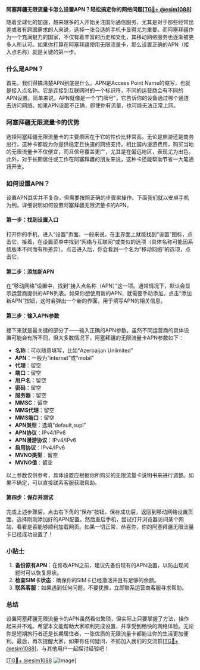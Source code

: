 **阿塞拜疆无限流量卡怎么设置APN？轻松搞定你的网络问题[[TG💪+ @esim1088](https://t.me/s/esim1088)]**

随着全球化的加速，越来越多的人开始关注国际通信服务，尤其是对于那些经常出差或者有跨国需求的人来说，选择一张合适的手机卡显得尤为重要。而阿塞拜疆作为一个充满魅力的国家，不仅有着丰富的历史和文化，其移动网络服务也逐渐被更多人所认可。如果你打算在阿塞拜疆使用无限流量卡，那么设置正确的APN（接入点名称）就是关键的第一步。

### 什么是APN？

首先，我们得搞清楚APN到底是什么。APN是Access Point Name的缩写，也就是接入点名称。它是连接到互联网时的一个标识符，不同的运营商会有不同的APN设置。简单来说，APN就像是一个“门牌号”，它告诉你的设备通过哪个通道去访问网络。如果APN设置不正确，即使你有流量，也可能无法正常上网。

### 阿塞拜疆无限流量卡的优势

选择阿塞拜疆无限流量卡的主要原因在于它的性价比非常高。无论是旅游还是商务出行，这种卡都能为你提供稳定且快速的网络支持。相比国内漫游费用，购买当地的无限流量卡不仅便宜，而且信号覆盖更广，尤其是在偏远地区，表现尤为出色。此外，对于长期居住或工作在阿塞拜疆的朋友来说，这种卡还能帮助节省一大笔通讯开支。

### 如何设置APN？

设置APN其实并不复杂，但需要按照正确的步骤来操作。下面我们就以安卓手机为例，详细说明如何设置阿塞拜疆无限流量卡的APN。

#### 第一步：找到设置入口

打开你的手机，进入“设置”页面。一般来说，在主界面上就能找到“设置”图标，点击它。接着，在设置菜单中找到“网络与互联网”或类似的选项（具体名称可能因系统版本不同而有所差异）。点击进入后，你会看到一个名为“移动网络”的选项，点击它。

#### 第二步：添加新APN

在“移动网络”设置中，找到“接入点名称（APN）”这一项。通常情况下，默认会显示运营商提供的APN列表。如果你想使用新的APN，就需要手动添加。点击“添加新APN”按钮，这时会弹出一个新的界面，用于填写APN的相关信息。

#### 第三步：输入APN参数

接下来就是最关键的部分了——输入正确的APN参数。虽然不同运营商的具体设置可能会有所不同，但大多数情况下，阿塞拜疆的无限流量卡APN参数如下：

- **名称**：可以随意填写，比如“Azerbaijan Unlimited”
- **APN**：一般为“internet”或“mobil”
- **代理**：留空
- **端口**：留空
- **用户名**：留空
- **密码**：留空
- **服务器**：留空
- **MMSC**：留空
- **MMS代理**：留空
- **MMS端口**：留空
- **APN类型**：选填“default,supl”
- **APN协议**：IPv4/IPv6
- **APN漫游协议**：IPv4/IPv6
- **启用协议**：IPv4/IPv6
- **MVNO类型**：留空
- **MVNO值**：留空

以上参数仅供参考，具体设置应根据你所购买的无限流量卡说明书来进行调整。如果不确定，可以直接联系客服获取帮助。

#### 第四步：保存并测试

完成上述步骤后，点击右下角的“保存”按钮。保存成功后，返回到移动网络设置页面，选择刚刚添加好的APN配置。然后重启手机，尝试打开浏览器访问某个网站，看看是否能够顺利加载网页。如果一切正常，恭喜你，你的阿塞拜疆无限流量卡已经成功设置了！

### 小贴士

1. **备份原有APN**：在修改APN之前，建议先备份现有的APN设置，以防出现问题时可以恢复原状。
2. **检查SIM卡状态**：确保你的SIM卡已经激活并且有足够的余额。
3. **联系客服**：如果遇到任何问题，不要犹豫，立即联系运营商客服寻求帮助。

### 总结

设置阿塞拜疆无限流量卡的APN虽然看似繁琐，但实际上只要掌握了方法，操作起来并不难。希望本文能帮助大家顺利完成设置，并享受到畅快的网络体验。无论你是短期旅行者还是长期居住者，一张优质的无限流量卡都能让你的生活更加便利。最后，再次提醒大家，如果有任何疑问，不妨加入我们的交流群[[TG💪+ @esim1088](https://t.me/s/esim1088)]，与其他用户一起探讨经验吧！

[[TG💪+ @esim1088](https://t.me/s/esim1088) ![Image](https://i.postimg.cc/4NQfJmqS/Snipaste-2025-05-13-00-14-12.png)]